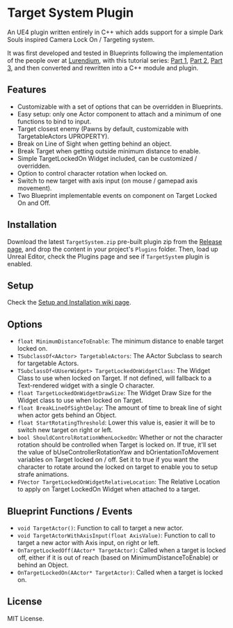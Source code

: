 # Target System Plugin

An UE4 plugin written entirely in C++ which adds support for a simple Dark Souls inspired Camera Lock On / Targeting system.

It was first developed and tested in Blueprints following the implementation of the people over at [Lurendium](http://www.lurendium.com), with this tutorial series: [Part 1](http://www.lurendium.com/target-system-similar-to-dark-souls/), [Part 2](http://www.lurendium.com/target-system-similar-dark-souls-blueprint-part-2/), [Part 3](http://www.lurendium.com/target-system-similar-to-dark-souls-blueprint-part-3-final/), and then converted and rewritten into a C++ module and plugin.

## Features

- Customizable with a set of options that can be overridden in Blueprints.
- Easy setup: only one Actor component to attach and a minimum of one functions to bind to input.
- Target closest enemy (Pawns by default, customizable with TargetableActors UPROPERTY).
- Break on Line of Sight when getting behind an object.
- Break Target when getting outside minimum distance to enable.
- Simple TargetLockedOn Widget included, can be customized / overridden.
- Option to control character rotation when locked on.
- Switch to new target with axis input (on mouse / gamepad axis movement).
- Two Blueprint implementable events on component on Target Locked On and Off.

## Installation

Download the latest `TargetSystem.zip` pre-built plugin zip from the [Release page](https://github.com/mklabs/ue4-targetsystemplugin/releases), and drop the content in your project's `Plugins` folder. Then, load up Unreal Editor, check the Plugins page and see if `TargetSystem` plugin is enabled.

## Setup

Check the [Setup and Installation wiki page](https://github.com/mklabs/ue4-targetsystemplugin/wiki/Setup-and-Installation).

## Options

- `float MinimumDistanceToEnable`: The minimum distance to enable target locked on.
- `TSubclassOf<AActor> TargetableActors`: The AActor Subclass to search for targetable Actors.
- `TSubclassOf<UUserWidget> TargetLockedOnWidgetClass`: The Widget Class to use when locked on Target. If not defined, will fallback to a Text-rendered widget with a single O character.
- `float TargetLockedOnWidgetDrawSize`: The Widget Draw Size for the Widget class to use when locked on Target.
- `float BreakLineOfSightDelay`: The amount of time to break line of sight when actor gets behind an Object.
- `float StartRotatingThreshold`: Lower this value is, easier it will be to switch new target on right or left.
- `bool ShouldControlRotationWhenLockedOn`: Whether or not the character rotation should be controlled when Target is locked on. If true, it'll set the value of bUseControllerRotationYaw and bOrientationToMovement variables on Target locked on / off. Set it to true if you want the character to rotate around the locked on target to enable you to setup strafe animations.
- `FVector TargetLockedOnWidgetRelativeLocation`: The Relative Location to apply on Target LockedOn Widget when attached to a target.

## Blueprint Functions / Events

- `void TargetActor()`: Function to call to target a new actor.
- `void TargetActorWithAxisInput(float AxisValue)`: Function to call to target a new actor with Axis input, on right or left.
- `OnTargetLockedOff(AActor* TargetActor)`: Called when a target is locked off, either if it is out of reach (based on MinimumDistanceToEnable) or behind an Object.
- `OnTargetLockedOn(AActor* TargetActor)`: Called when a target is locked on.

## License

MIT License.


